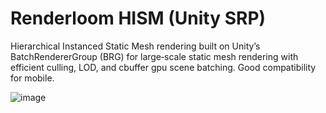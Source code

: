 # Renderloom HISM (Unity SRP)

Hierarchical Instanced Static Mesh rendering built on Unity’s BatchRendererGroup (BRG) for large‑scale static mesh rendering with efficient culling, LOD, and  cbuffer gpu scene batching. Good compatibility for mobile.

![image](https://github.com/user-attachments/assets/8e3d2a21-fead-49b1-be28-bce5eadd7276)